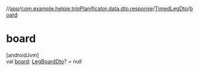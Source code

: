 //[app](../../../index.md)/[com.example.helpie.tripPlanificator.data.dto.response](../index.md)/[TimedLegDto](index.md)/[board](board.md)

# board

[androidJvm]\
val [board](board.md): [LegBoardDto](../-leg-board-dto/index.md)? = null
